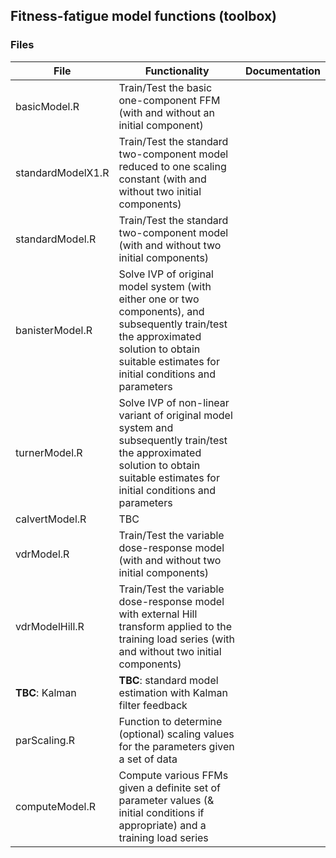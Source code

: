 ## Fitness-fatigue model functions (toolbox)

### Files

| File              | Functionality                                                                                                                                                                                    | Documentation |
|-------------------|--------------------------------------------------------------------------------------------------------------------------------------------------------------------------------------------------|---------------|
| basicModel.R      | Train/Test the basic one-component FFM (with and without an initial component)                                                                                                                   |               |
| standardModelX1.R | Train/Test the standard two-component model reduced to one scaling constant (with and without two initial components)                                                                            |               |
| standardModel.R   | Train/Test the standard two-component model (with and without two initial components)                                                                                                            |               |
| banisterModel.R   | Solve IVP of original model system (with either one or two components), and subsequently train/test the approximated solution to obtain suitable estimates for initial conditions and parameters |               |
| turnerModel.R     | Solve IVP of non-linear variant of original model system and subsequently train/test the approximated solution to obtain suitable estimates for initial conditions and parameters                |               |
| calvertModel.R    | TBC                                                                                                                                                                                              |               |
| vdrModel.R        | Train/Test the variable dose-response model (with and without two initial components)                                                                                                            |               |
| vdrModelHill.R    | Train/Test the variable dose-response model with external Hill transform applied to the training load series (with and without two initial components)                                           |               |
| **TBC**: Kalman   | **TBC**: standard model estimation with Kalman filter feedback                                                                                                                                   |               |
| parScaling.R      | Function to determine (optional) scaling values for the parameters given a set of data                                                                                                           |               |
| computeModel.R    | Compute various FFMs given a definite set of parameter values (& initial conditions if appropriate) and a training load series                                                                   |               |

